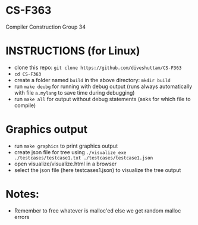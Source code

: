 # CS-F363
Compiler Construction Group 34

# INSTRUCTIONS (for Linux)

- clone this repo: `git clone https://github.com/diveshuttam/CS-F363`
- `cd CS-F363`
- create a folder named `build` in the above directory: `mkdir build` 
- run `make deubg` for running with debug output (runs always automatically with file `a.mylang` to save time during debugging)
- run `make all` for output without debug statements (asks for which file to compile)

# Graphics output
- run `make graphics` to print graphics output
- create json file for tree using `./visualize_exe ./testcases/testcase1.txt ./testcases/testcase1.json`
- open visualize/visualize.html in a browser
- select the json file (here testcases1.json) to visualize the tree output

# Notes:
 - Remember to free whatever is malloc'ed else  we get random malloc errors
